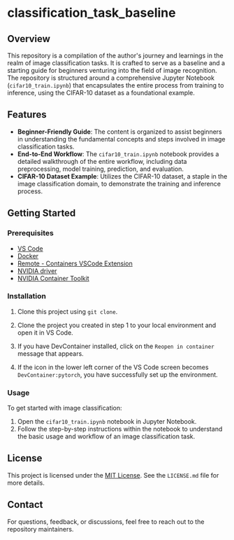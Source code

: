 # classification_task_baseline

## Overview
This repository is a compilation of the author's journey and learnings in the realm of image classification tasks. It is crafted to serve as a baseline and a starting guide for beginners venturing into the field of image recognition. The repository is structured around a comprehensive Jupyter Notebook (`cifar10_train.ipynb`) that encapsulates the entire process from training to inference, using the CIFAR-10 dataset as a foundational example.

## Features
- **Beginner-Friendly Guide**: The content is organized to assist beginners in understanding the fundamental concepts and steps involved in image classification tasks.
- **End-to-End Workflow**: The `cifar10_train.ipynb` notebook provides a detailed walkthrough of the entire workflow, including data preprocessing, model training, prediction, and evaluation.
- **CIFAR-10 Dataset Example**: Utilizes the CIFAR-10 dataset, a staple in the image classification domain, to demonstrate the training and inference process.

## Getting Started

### Prerequisites

- [VS Code](https://code.visualstudio.com/)
- [Docker](https://www.docker.com/)
- [Remote - Containers VSCode Extension](https://marketplace.visualstudio.com/items?itemName=ms-vscode-remote.remote-containers)
- [NVIDIA driver](https://docs.nvidia.com/datacenter/tesla/tesla-installation-notes/index.html)
- [NVIDIA Container Toolkit](https://docs.nvidia.com/datacenter/cloud-native/container-toolkit/latest/install-guide.html)


### Installation

1. Clone this project using `git clone`.

2. Clone the project you created in step 1 to your local environment and open it in VS Code.

3. If you have DevContainer installed, click on the `Reopen in container` message that appears.

4. If the icon in the lower left corner of the VS Code screen becomes `DevContainer:pytorch`, you have successfully set up the environment.

### Usage
To get started with image classification:
1. Open the `cifar10_train.ipynb` notebook in Jupyter Notebook.
2. Follow the step-by-step instructions within the notebook to understand the basic usage and workflow of an image classification task.

## License
This project is licensed under the [MIT License](LICENSE.md). See the `LICENSE.md` file for more details.

## Contact
For questions, feedback, or discussions, feel free to reach out to the repository maintainers.

